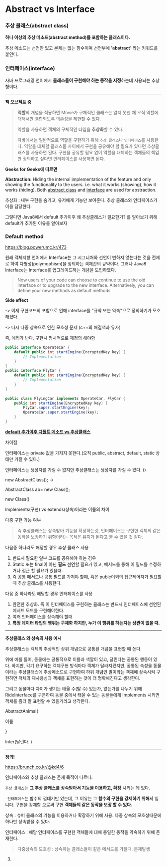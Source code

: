 # Abstract vs Interface

### 추상 클래스(abstract class)

**하나 이상의 추상 메소드(abstract method)를 포함하는 클래스이다.** 

추상 메소드는 선언만 있고 본체는 없는 함수이며 선언부에 '**abstract**' 라는 키워드를 붙인다.



### **인터페이스**(**interface**)

자바 프로그래밍 언어에서 **클래스들이 구현해야 하는 동작을 지정**하는데 사용되는 추상형이다.



---

**책 오브젝트 중**

>  **역할**의 개념을 적용하면 Movie가 구체적인 클래스는 알지 못한 채 오직 역할에 대해서만 결합되도록 의존성을 제한할 수 있다.
>
>  역할을 사용하면 객체의 구체적인 타입을 **추상화**할 수 있다. 
>
>  자바에서는 일반적으로 역할을 구현하기 위해 `추상 클래스`나 `인터페이스`를 사용한다.
>  역할을 대체할 클래스들 사이에서 구현을 공유해야 할 필요가 있다면 추상클래스를 사용하면 된다.
>  구현을 공유할 필요 없이 역할을 대체하는 객체들의 책임만 정의하고 싶다면 인터페이스를 사용하면 된다.



**Geeks for Geeks에 따르면**

**Abstraction:** Hiding the internal implementation of the feature and only showing the functionality to the users. i.e. what it works (showing), how it works (hiding). Both [abstract class](https://www.geeksforgeeks.org/abstract-classes-in-java/) and [interface](http://quiz.geeksforgeeks.org/interfaces-in-java/) are used for abstraction.

추상화 : 내부 구현을 숨기고, 유저에게 기능만 보여준다. 추상 클래스와 인터페이스가 이를 담당한다.







그렇다면 Java8에서 default 추가이후 왜 추상클래스가 필요한가? 를 알아보기 위해 default가 추가된 이유를 알아보자



### Default method

<https://blog.powerumc.kr/473>

원래 객체지향 언어에서 Interface는 그 시그너처와 선언이 변하지 않는다는 것을 전제로 하여 다형성(polymophism)을 정의하는 객체간의 규약이다. 그러나 Java8 Interface는 Interface를 업그레이드하는 개념을 도입하였다.

> Now users of your code can choose to continue to use the old interface or to upgrade to the new interface.
> Alternatively, you can define your new methods as default methods



**Side effect**

-> 이제 구현코드의 포함으로 인해 interface를 "규약 또는 약속"으로 정의하기가 모호해졌다.

-> 다시 다중 상속으로 인한 모호성 문제 (c++의 해결책과 유사)

즉, 에러가 난다. 구현시 명시적으로 재정의 해야함

```java
public interface OperateCar {
    default public int startEngine(EncryptedKey key) {
        // Implementation
    }
}
public interface FlyCar {
    default public int startEngine(EncryptedKey key) {
        // Implementation
    }
}
 
public class FlyingCar implements OperateCar, FlyCar {
    public int startEngine(EncryptedKey key) {
        FlyCar.super.startEngine(key);
        OperateCar.super.startEngine(key);
    }
}

```





[**default 추가이후 디폴트 메소드 vs 추상클래스**](https://wedul.site/320)

차이점

인터페이스는 private 값을 가지지 못한다.(오직 public, abstract, default, static 상태만 가질 수 있다.)

인터페이스는 생성자를 가질 수 없지만 추상클래스는 생성자를 가질 수 있다. ()

new AbstractClass(); ->

AbstractClass ab= new Class();

new Class()

Implements(구현) vs extends(상속)이라는 이름의 차이

다중 구현 가능 여부 

> 즉 추상클래스는 상속받아 기능을 확장하는것, 인터페이스는 구현한 객체의 같은 동작을 보장하기 위함이라는 목적은 유지가 된다고 볼 수 있을 것 같다.





다음중 하나라도 해당할 경우 추상 클래스 사용

1. 반드시 필요한 일부 코드를 공유해야 하는 경우
2. Static 또는 final이 아닌 **필드** 선언할 필요가 있고, 메서드를 통해 이 필드를 수정하거나 접근 할 필요가 있을때.
3. 즉 공통 메서드나 공통 필드를 가져야 할때, 혹은 publc이외의 접근제어자가 필요할때 추상 클래스를 사용한다.



다음 중 하나라도 해당할 경우 인터페이스를 사용

1. 완전한 추상화. 즉 이 인터페이스를 구현하는 클래스는 반드시 인터페이스에 선언된 메서드 모드를 구현해야한다.
2. 여러 인터페이스를 상속해야 할때
3. **특정 데이터 타입의 행위는 구체화 하지만, 누가 이 행위를 하는지는 상관이 없을 때.**



------

**추상클래스 와 상속의 사용 예시**

추상클래스는 객체의 추상적인 상위 개념으로 공통된 개념을 표현할 때 쓴다. 

위에 예를 들어, 동물에는 공통적으로 이름과 색깔이 있고, 달린다는 공통된 행동이 있다. 하지만, 각기 요구하는 객체구현 방식마다 객체가 달라지겠지만, 공통된 속성을 동물이라는 추상클래스에 추상메소드로 구현하여 하위 개념인 말이라는 객체에 상속시켜 구현하면 객체의 재사용성과 객체를 표현하는 것이 더 명확해진다고 생각한다. 

그리고 동물마다 차이가 생기는 태울 수(탈 수) 있는가, 없는가를 나누기 위해 RideInterface를 구분하여 동물 중에서 태울 수 있는 동물들에게 Implements 시키면 객체를 좀더 잘 표현할 수 있을거라고 생각한다.



AbstractAnimal{

  이름

}



Inter(달린다. )





------

**정의!**

<https://brunch.co.kr/@kd4/6>

인터페이스와 추상 클래스는 존재 목적이 다르다. 

`추상 클래스`는 **그 추상 클래스를 상속받아서 기능을 이용하고, 확장** 시키는 데 있다. 

` 인터페이스`는 함수의 껍데기만 있는데, 그 이유는 그 **함수의 구현을 강제하기 위해서** 입니다. 구현을 강제함 으로써 구현 **객체들의 같은 동작을 보장 할 수 있다.**

상속 : 슈퍼 클래스의 기능을 이용하거나 확장하기 위해 사용. 다중 상속의 모호성때문에 하나만 상속받을 수 있다.

인터페이스 : 해당 인터페이스를 구현한 객체들에 대해 동일한 동작을 약속하기 위해 존재한다.



> 다중상속의 모호성 : 상속하는 클래스들이 같은 메서드를 가질때. 문제발생

3. 